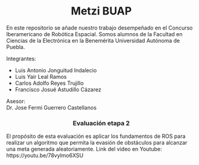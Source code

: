 <h1 style="text-align:center">Metzi BUAP</h1>
En este repositorio se añade nuestro trabajo desempeñado en el Concurso Iberamericano de Robótica Espacial. Somos alumnos de la Facultad en Ciencias de la Electrónica en la Benemérita Universidad Autónoma de Puebla.

Integrantes: <br>
* Luis Antonio Jonguitud Indalecio <br>
* Luis Yair Leal Ramos <br>
* Carlos Adolfo Reyes Trujillo <br>
* Francisco Josué Astudillo Cázarez <br>

Asesor: <br>
Dr. Jose Fermi Guerrero Castellanos

<h3 style="text-align:center">Evaluación etapa 2</h3>
El propósito de esta evaluación es aplicar los fundamentos de ROS para realizar un algoritmo que permita la evasión de obstáculos para alcanzar una meta generada aleatoriamente.
Link del video en Youtube:
https://youtu.be/78vylmo6XSU
